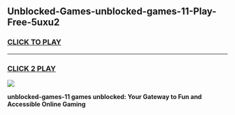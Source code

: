 
## Unblocked-Games-unblocked-games-11-Play-Free-5uxu2
<h3>
<a href="https://premium76.site?title=unblocked-games-11&ref=23A">CLICK TO PLAY</a></h3>
<hr>

<h3>
<a href="https://premium76.site?title=unblocked-games-11&ref=23A">CLICK 2 PLAY</a>
  
</h3>

<a href="https://premium76.site?title=unblocked-games-11&ref=23A"><img src="https://clearcache.store/games.png"></a>


**unblocked-games-11 games unblocked: Your Gateway to Fun and Accessible Online Gaming**
